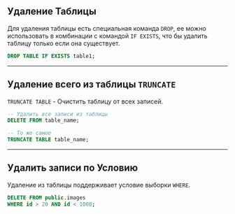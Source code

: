 Удаление Таблицы
---

Для удаления таблицы есть специальная команда `DROP`, ее можно использовать в 
комбинации с командой `IF EXISTS`, что бы удалить таблицу только если она существует.

```sql
DROP TABLE IF EXISTS table1;
```

---
Удаление всего из таблицы `TRUNCATE`
---

`TRUNCATE TABLE` - Очистить таблицу от всех записей.

```sql
-- Удалить все записи из таблицы
DELETE FROM table_name;

-- То же самое
TRUNCATE TABLE table_name;
```

---
Удалить записи по Условию
---

Удаление из таблицы поддерживает условие выборки `WHERE`.

```sql
DELETE FROM public.images 
WHERE id > 20 AND id < 1000;
```

